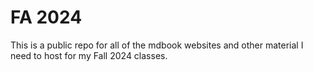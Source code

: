 # FA 2024

This is a public repo for all of the mdbook websites and other material I need
to host for my Fall 2024 classes.
